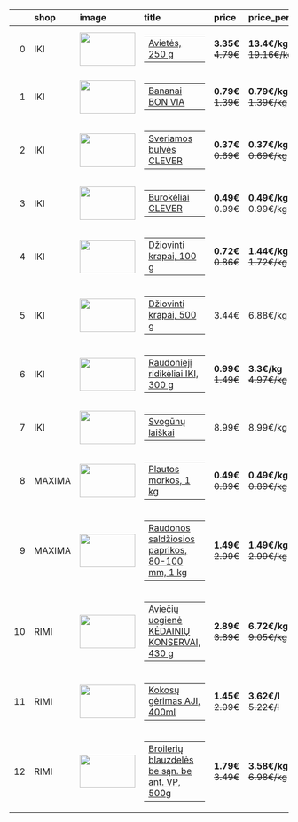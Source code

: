 |    | shop   | image                                                                                                                                                                                                                                                                                   | title                                                                                                                                                                                                                                                | price                                                        | price_per                                                           | off    |   weight | date       | valid_until   |
|---:|:-------|:----------------------------------------------------------------------------------------------------------------------------------------------------------------------------------------------------------------------------------------------------------------------------------------|:-----------------------------------------------------------------------------------------------------------------------------------------------------------------------------------------------------------------------------------------------------|:-------------------------------------------------------------|:--------------------------------------------------------------------|:-------|---------:|:-----------|:--------------|
|  0 | IKI    | <img src="https://storage.googleapis.com/download/storage/v1/b/lastmile-ui/o/import%2Fphotos%2Fconverted%2Fproduct%2FCvKfTzV4TN5U8BTMF1Hl_84657_CvKfTzV4TN5U8BTMF1Hl_webpConverter_1_big.webp?generation=1698234840183849&alt=media" width=100 height=60 />                             | <a href="https://www.lastmile.lt/chain/IKI/product/Avietes-250-g-84657"><table width="100"><td> Avietės, 250 g </td></table></a>                                                                                                                     | <div><strong>3.35€</strong></div><div><del>4.79€</del></div> | <div><strong>13.4€/kg</strong></div><div><del>19.16€/kg</del></div> | -30.1% |     0.27 | 2025-08-30 | 2025-08-31    |
|  1 | IKI    | <img src="https://firebasestorage.googleapis.com/v0/b/lastmile-ui/o/import%2Fphotos%2Fconverted%2Fproduct%2FphotoUrl%2FCvKfTzV4TN5U8BTMF1Hl_287376_OrXUvGAuc2NCJDRvzNOTXOM3rsp1_aBXvYpmpuirf5UZ4Hfbr.webp?alt=media&token=ae6758e6-b7fb-40c8-977c-b4cd0ed84b55" width=100 height=60 />  | <a href="https://www.lastmile.lt/chain/IKI/product/Bananai-BON-VIA-287376"><table width="100"><td> Bananai BON VIA </td></table></a>                                                                                                                 | <div><strong>0.79€</strong></div><div><del>1.39€</del></div> | <div><strong>0.79€/kg</strong></div><div><del>1.39€/kg</del></div>  | -43.2% |     1    | 2025-08-30 | 2025-08-31    |
|  2 | IKI    | <img src="https://storage.googleapis.com/download/storage/v1/b/lastmile-ui/o/import%2Fphotos%2Fconverted%2Fproduct%2FCvKfTzV4TN5U8BTMF1Hl_zlyd0ZGFLdmyu8brBFh2_CvKfTzV4TN5U8BTMF1Hl_webpConverter_1_big.webp?generation=1698240270304026&alt=media" width=100 height=60 />              | <a href="https://www.lastmile.lt/chain/IKI/product/Sveriamos-bulves-CLEVER-255264"><table width="100"><td> Sveriamos bulvės CLEVER  </td></table></a>                                                                                                | <div><strong>0.37€</strong></div><div><del>0.69€</del></div> | <div><strong>0.37€/kg</strong></div><div><del>0.69€/kg</del></div>  | -46.4% |     1    | 2025-08-30 | 2025-08-31    |
|  3 | IKI    | <img src="https://storage.googleapis.com/download/storage/v1/b/lastmile-ui/o/import%2Fphotos%2Fconverted%2Fproduct%2FCvKfTzV4TN5U8BTMF1Hl_RrtTtdNZglpHzk8jZfmD_CvKfTzV4TN5U8BTMF1Hl_webpConverter_1_big.webp?generation=1698236858936812&alt=media" width=100 height=60 />              | <a href="https://www.lastmile.lt/chain/IKI/product/Burokeliai-CLEVER-256255"><table width="100"><td> Burokėliai CLEVER  </td></table></a>                                                                                                            | <div><strong>0.49€</strong></div><div><del>0.99€</del></div> | <div><strong>0.49€/kg</strong></div><div><del>0.99€/kg</del></div>  | -50.5% |     1    | 2025-08-30 | 2025-08-31    |
|  4 | IKI    | <img src="https://firebasestorage.googleapis.com/v0/b/lastmile-ui/o/import%2Fphotos%2Fconverted%2Fproduct%2FphotoUrl%2FOiGzdqIuls86njWsPYmw_V3125E3_Pos12xpkYpPSKaVDW3jqu7xnlg23_rzkhgKFqEg0ZBunO0MGb.webp?alt=media&token=59de1eb8-bde5-48cd-a861-6e6331c65565" width=100 height=60 /> | <a href="https://www.lastmile.lt/chain/PROMO-CashandCarry/product/Dziovinti-krapai-100-g-V3125E3"><table width="100"><td> Džiovinti krapai, 100 g </td></table></a>                                                                                  | <div><strong>0.72€</strong></div><div><del>0.86€</del></div> | <div><strong>1.44€/kg</strong></div><div><del>1.72€/kg</del></div>  | -16.3% |     0.5  | 2025-08-30 | 2025-09-02    |
|  5 | IKI    | <img src="https://firebasestorage.googleapis.com/v0/b/lastmile-ui/o/import%2Fphotos%2Fconverted%2Fproduct%2FphotoUrl%2FOiGzdqIuls86njWsPYmw_V3641EY_Pos12xpkYpPSKaVDW3jqu7xnlg23_Dis0euCkc9OmVMaXcEBL.webp?alt=media&token=728fd6c7-7486-4be8-8041-1cce324c9e75" width=100 height=60 /> | <a href="https://www.lastmile.lt/chain/PROMO-CashandCarry/product/Dziovinti-krapai-500-g-V3641EY"><table width="100"><td> Džiovinti krapai, 500 g </td></table></a>                                                                                  | 3.44€                                                        | 6.88€/kg                                                            |        |     0.5  | 2025-08-30 | nan           |
|  6 | IKI    | <img src="https://firebasestorage.googleapis.com/v0/b/lastmile-ui/o/import%2Fphotos%2Fconverted%2Fproduct%2FphotoUrl%2FCvKfTzV4TN5U8BTMF1Hl_262683_W5RvAbpnRicygag1V4nopPhtD8z2_hXWcHsYalaK7pJ31wNnT.webp?alt=media&token=99ab53c6-626c-4f61-8845-85f2fd6a2695" width=100 height=60 />  | <a href="https://www.lastmile.lt/chain/IKI/product/Raudonieji-ridikeliai-IKI-300-g-262683"><table width="100"><td> Raudonieji ridikėliai IKI, 300 g </td></table></a>                                                                                | <div><strong>0.99€</strong></div><div><del>1.49€</del></div> | <div><strong>3.3€/kg</strong></div><div><del>4.97€/kg</del></div>   | -33.6% |     0.33 | 2025-08-30 | 2025-08-30    |
|  7 | IKI    | <img src="https://firebasestorage.googleapis.com/v0/b/lastmile-ui/o/import%2Fphotos%2Fconverted%2Fproduct%2FphotoUrl%2FCvKfTzV4TN5U8BTMF1Hl_289253_OrXUvGAuc2NCJDRvzNOTXOM3rsp1_LnIL039d1mn5FPY6xPrr.webp?alt=media&token=5d55e2a8-5bbf-4572-9725-ed256841d05f" width=100 height=60 />  | <a href="https://www.lastmile.lt/chain/IKI/product/Svogunu-laiskai-289253"><table width="100"><td> Svogūnų laiškai </td></table></a>                                                                                                                 | 8.99€                                                        | 8.99€/kg                                                            |        |     1    | 2025-08-30 | nan           |
|  8 | MAXIMA | <img src="https://cdn.barbora.lt/products/c19c320d-a3d6-4fa1-8454-6c5e09338908_s.png" width=100 height=60 />                                                                                                                                                                            | <a href="https://barbora.lt/produktai/plautos-morkos-1-kg"><table width="100"><td> Plautos morkos, 1 kg </td></table></a>                                                                                                                            | <div><strong>0.49€</strong></div><div><del>0.89€</del></div> | <div><strong>0.49€/kg</strong></div><div><del>0.89€/kg</del></div>  | -44.9% |     1    | 2025-08-30 | 2025-09-01    |
|  9 | MAXIMA | <img src="https://cdn.barbora.lt/products/544567df-0d36-410a-b7c4-6845b3262d0c_s.png" width=100 height=60 />                                                                                                                                                                            | <a href="https://barbora.lt/produktai/raudonos-saldziosios-paprikos-80-100-mm-1-kg"><table width="100"><td> Raudonos saldžiosios paprikos, 80-100 mm, 1 kg </td></table></a>                                                                         | <div><strong>1.49€</strong></div><div><del>2.99€</del></div> | <div><strong>1.49€/kg</strong></div><div><del>2.99€/kg</del></div>  | -50.2% |     1    | 2025-08-30 | 2025-08-31    |
| 10 | RIMI   | <img src="https://rimibaltic-res.cloudinary.com/image/upload/b_white,c_limit,dpr_auto,f_auto,q_auto:low,w_auto/d_ecommerce:backend-fallback.png/MAT_164482_PCE_LT" width=100 height=60 />                                                                                               | <a href="https://www.rimi.lt/e-parduotuve/lt/produktai/bakaleja/konservuotas-maistas/uogienes-dzemai-ir-tyres/avieciu-uogiene-kedainiu-konservai-430-g/p/164482"><table width="100"><td> Aviečių uogienė KĖDAINIŲ KONSERVAI, 430 g </td></table></a> | <div><strong>2.89€</strong></div><div><del>3.89€</del></div> | <div><strong>6.72€/kg</strong></div><div><del>9.05€/kg</del></div>  | -25.7% |     0.43 | 2025-08-30 | 2025-09-08    |
| 11 | RIMI   | <img src="https://rimibaltic-res.cloudinary.com/image/upload/b_white,c_limit,dpr_auto,f_auto,q_auto:low,w_auto/d_ecommerce:backend-fallback.png/MAT_182692_PCE_LT" width=100 height=60 />                                                                                               | <a href="https://www.rimi.lt/e-parduotuve/lt/produktai/bakaleja/pasaulio-skoniai/kokosu-pienas/kokosu-gerimas-aji-400ml/p/182692"><table width="100"><td> Kokosų gėrimas AJI, 400ml </td></table></a>                                                | <div><strong>1.45€</strong></div><div><del>2.09€</del></div> | <div><strong>3.62€/l</strong></div><div><del>5.22€/l</del></div>    | -30.6% |     0.4  | 2025-08-30 | 2025-09-08    |
| 12 | RIMI   | <img src="https://rimibaltic-res.cloudinary.com/image/upload/b_white,c_limit,dpr_auto,f_auto,q_auto:low,w_auto/d_ecommerce:backend-fallback.png/MAT_971711_PCE_LT" width=100 height=60 />                                                                                               | <a href="https://www.rimi.lt/e-parduotuve/lt/produktai/mesa-ir-zuvis-/sviezia-paukstiena/vistiena/broileriu-blauzdeles-be-san-be-ant-vp-500g/p/971711"><table width="100"><td> Broilerių blauzdelės be sąn. be ant. VP, 500g </td></table></a>       | <div><strong>1.79€</strong></div><div><del>3.49€</del></div> | <div><strong>3.58€/kg</strong></div><div><del>6.98€/kg</del></div>  | -48.7% |     0.5  | 2025-08-30 | 2025-09-01    |